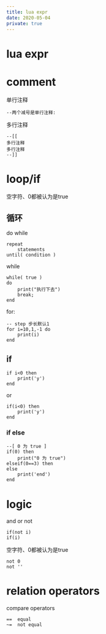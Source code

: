 ```yaml
---
title: lua expr
date: 2020-05-04
private: true
---
```

# lua expr

# comment
单行注释

    --两个减号是单行注释:

多行注释

    --[[
    多行注释
    多行注释
    --]]

# loop/if
空字符、0都被认为是true

## 循环
do while

    repeat
        statements
    until( condition )

while

    while( true )
    do
        print("执行下去")
        break;
    end

for:

    -- step 步长默认1
    for i=10,1,-1 do
        print(i)
    end

## if

    if i<0 then
        print('y')
    end

or 

    if(i<0) then
        print('y')
    end

### if else

    --[ 0 为 true ]
    if(0) then
        print("0 为 true")
    elseif(0==3) then
    else
        print('end')
    end

# logic
and or not

    if(not i)
    if(i)

空字符、0都被认为是true

    not 0
    not ''

# relation operators
compare operators

    ==  equal
    ~=  not equal
